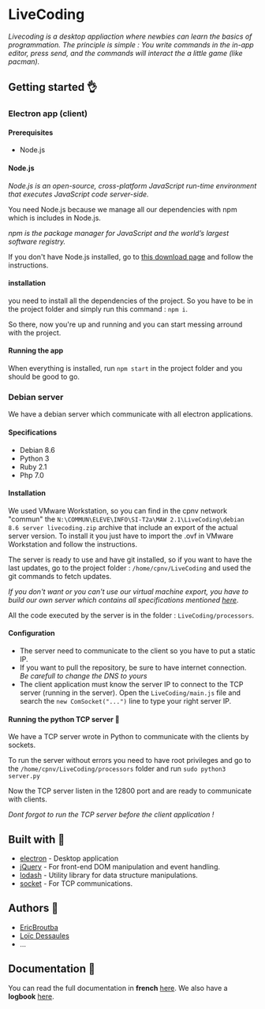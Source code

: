 # LiveCoding
_Livecoding is a desktop appliaction where newbies can learn the basics of programmation._
_The principle is simple : You write commands in the in-app editor, press send, and the commands will interact the a little game (like pacman)._

## Getting started :ok_hand:

### Electron app (client)

#### Prerequisites
 - Node.js

#### Node.js
*Node.js is an open-source, cross-platform JavaScript run-time environment that executes JavaScript code server-side.*

You need Node.js because we manage all our dependencies with npm which is includes in Node.js.

*npm is the package manager for JavaScript and the world’s largest software registry.*

If you don't have Node.js installed, go to [this download page](https://nodejs.org/en/download/) and follow the instructions.

#### installation
you need to install all the dependencies of the project. So you have to be in the project folder and simply run this command : `npm i`.

So there, now you're up and running and you can start messing arround with the project.

#### Running the app
When everything is installed, run `npm start` in the project folder and you should be good to go.

### Debian server
We have a debian server which communicate with all electron applications.

#### Specifications
 - Debian 8.6
 - Python 3
 - Ruby 2.1
 - Php 7.0


#### Installation
We used VMware Workstation, so you can find in the cpnv network "commun" the `N:\COMMUN\ELEVE\INFO\SI-T2a\MAW 2.1\LiveCoding\debian 8.6 server livecoding.zip` archive that include an export of the actual server version. To install it you just have to import the .ovf in VMware Workstation and follow the instructions.

The server is ready to use and have git installed, so if you want to have the last updates, go to the project folder : `/home/cpnv/LiveCoding` and used the git commands to fetch updates.

*If you don't want or you can't use our virtual machine export, you have to build our own server which contains all specifications mentioned [here](#specifications)*.

All the code executed by the server is in the folder : `LiveCoding/processors`.

#### Configuration
 - The server need to communicate to the client so you have to put a static IP.
 - If you want to pull the repository, be sure to have internet connection. *Be carefull to change the DNS to yours*
 - The client application must know the server IP to connect to the TCP server (running in the server). Open the `LiveCoding/main.js` file and search the `new ComSocket("...")` line to type your right server IP.

#### Running the python TCP server :clap:
We have a TCP server wrote in Python to communicate with the clients by sockets.

To run the server without errors you need to have root privileges and go to the `/home/cpnv/LiveCoding/processors` folder and run `sudo python3 server.py`

Now the TCP server listen in the 12800 port and are ready to communicate with clients.

*Dont forgot to run the TCP server before the client application !*


## Built with :muscle:
* [electron](https://electronjs.org/) - Desktop application
* [jQuery](https://jquery.com/) - For front-end DOM manipulation and event handling.
* [lodash](https://lodash.com/) - Utility library for data structure manipulations.
* [socket](https://nodejs.org/api/net.html#net_net) - For TCP communications.

## Authors :wave:
* [EricBroutba](https://github.com/EricBroutba)
* [Loïc Dessaules](https://github.com/gollgot)
* ...

## Documentation :book:
You can read the full documentation in **french** [here](https://docs.google.com/document/d/1fkNICn0q7WczbRoqzaK3-Cywe4iNDkT-OlqZPiTaOvw/edit?usp=sharing).
We also have a **logbook** [here](https://docs.google.com/spreadsheets/d/199NcMHqpopsX3ojlcSrUzju_kCopXOCgO8GdGqmlyHM/edit?usp=sharing).
